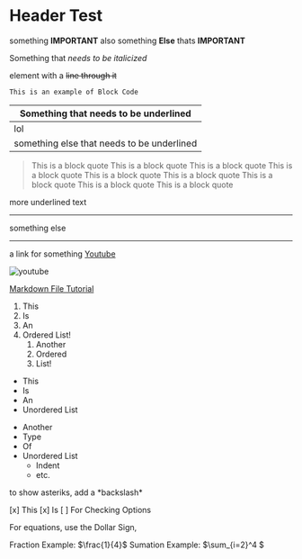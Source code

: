 # Header Test
something **IMPORTANT** also something **Else** thats **IMPORTANT**

Something that *needs to be italicized*

element with a ~~line through it~~

~~~
This is an example of Block Code
~~~

|Something that needs to be underlined|
|-------------------------------------|
|lol                                  |
|something else that needs to be underlined|

> This is a block quote This is a block quote This is a block quote This is a block quote This is a block quote This is a block quote This is a block quote This is a block quote This is a block quote

more underlined text 
- - - - - - - - - -
something else 
___________________

a link for something [Youtube](https://www.youtube.com) 

![youtube](yt_logo.png)

[Markdown File Tutorial](https://www.youtube.com/watch?v=zKS7mjVvxGc "Tutorial Link")

1. This
1. Is
1. An
1. Ordered List!
    1. Another
    1. Ordered
    1. List!

- This
- Is
- An
- Unordered List

* Another
* Type
* Of
* Unordered List
    * Indent 
    * etc.

to show asteriks, add a \*backslash*

[x] This [x] Is [ ] For Checking Options

For equations, use the Dollar Sign, 

Fraction Example: $\frac{1}{4}$  Sumation Example: $\sum_{i=2}^4 $
